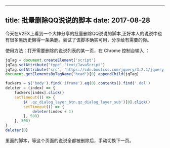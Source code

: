 
---
title: 批量删除QQ说说的脚本
date: 2017-08-28
---

今天在V2EX上看到一个大神分享的批量删除QQ说说的脚本,正好本人的说说中也有很多黑历史懒得一条条删。尝试了该脚本确实可用，分享给有需要的你。

使用方法：打开需要删除的说说列表的某一页，在 Chrome 控制台输入 ：
```javascript
jqTag = document.createElement('script')
jqTag.setAttribute("type","text/JavaScript")
jqTag.setAttribute("src", 'https://cdn.bootcss.com/jquery/3.2.1/jquery.js')
document.getElementsByTagName("head")[0].appendChild(jqTag)

fuckers = $('body').find('iframe').eq(0).contents().find('.del')
deleter = (index) => {
    fuckers[index].click()
    setTimeout(() => {
        $('.qz_dialog_layer_btn.qz_dialog_layer_sub')[0].click()
        setTimeout(() => {
            deleter(index + 1)
        }, 500)
    }, 500)
}
deleter(0)
```
里面的脚本，等这个页面的说说全都被删除后，手动切换下一页。